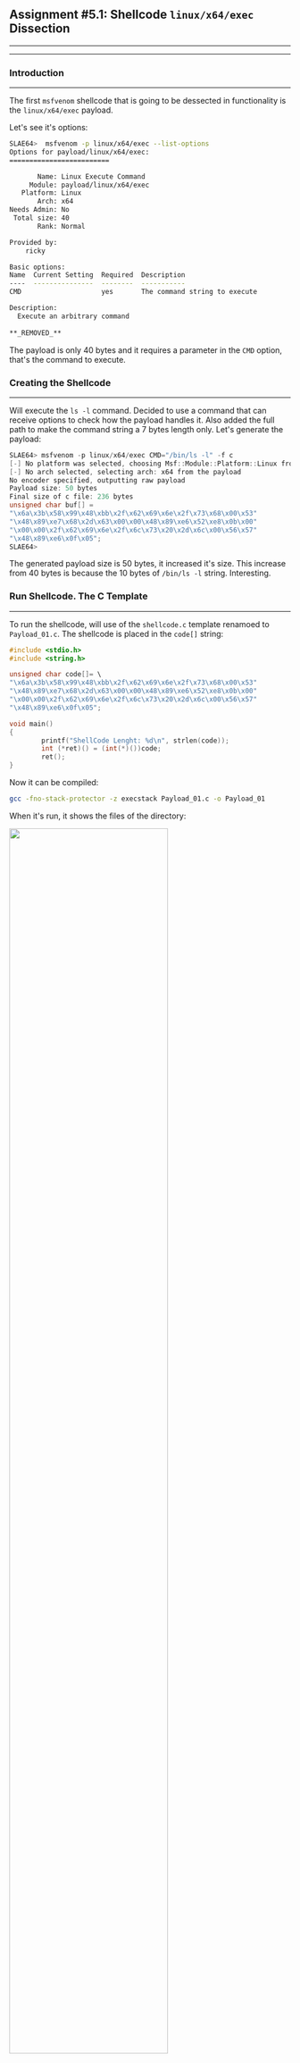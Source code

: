 ## Assignment #5.1: Shellcode `linux/x64/exec` Dissection
---
---
### Introduction
---
The first `msfvenom` shellcode that is going to be dessected in functionality is the `linux/x64/exec` payload.

Let's see it's options:
```bash
SLAE64>  msfvenom -p linux/x64/exec --list-options
Options for payload/linux/x64/exec:
=========================

       Name: Linux Execute Command
     Module: payload/linux/x64/exec
   Platform: Linux
       Arch: x64
Needs Admin: No
 Total size: 40
       Rank: Normal

Provided by:
    ricky

Basic options:
Name  Current Setting  Required  Description
----  ---------------  --------  -----------
CMD                    yes       The command string to execute

Description:
  Execute an arbitrary command
  
**_REMOVED_**
```
The payload is only 40 bytes and it requires a parameter in the `CMD` option, that's the command to execute. 

### Creating the Shellcode
---
Will execute the `ls -l` command. Decided to use a command that can receive options to check how the payload handles it. Also added the full path to make the command string a 7 bytes length only. Let's generate the payload:
```c
SLAE64> msfvenom -p linux/x64/exec CMD="/bin/ls -l" -f c
[-] No platform was selected, choosing Msf::Module::Platform::Linux from the payload
[-] No arch selected, selecting arch: x64 from the payload
No encoder specified, outputting raw payload
Payload size: 50 bytes
Final size of c file: 236 bytes
unsigned char buf[] = 
"\x6a\x3b\x58\x99\x48\xbb\x2f\x62\x69\x6e\x2f\x73\x68\x00\x53"
"\x48\x89\xe7\x68\x2d\x63\x00\x00\x48\x89\xe6\x52\xe8\x0b\x00"
"\x00\x00\x2f\x62\x69\x6e\x2f\x6c\x73\x20\x2d\x6c\x00\x56\x57"
"\x48\x89\xe6\x0f\x05";
SLAE64> 

```
The generated payload size is 50 bytes, it increased it's size. This increase from 40 bytes is because the 10 bytes of `/bin/ls -l` string. Interesting.

### Run Shellcode. The C Template
---
To run the shellcode, will use of the `shellcode.c` template renamoed to `Payload_01.c`. The shellcode is placed in the `code[]` string:
```c
#include <stdio.h>
#include <string.h>

unsigned char code[]= \
"\x6a\x3b\x58\x99\x48\xbb\x2f\x62\x69\x6e\x2f\x73\x68\x00\x53"
"\x48\x89\xe7\x68\x2d\x63\x00\x00\x48\x89\xe6\x52\xe8\x0b\x00"
"\x00\x00\x2f\x62\x69\x6e\x2f\x6c\x73\x20\x2d\x6c\x00\x56\x57"
"\x48\x89\xe6\x0f\x05";

void main()
{
        printf("ShellCode Lenght: %d\n", strlen(code));
        int (*ret)() = (int(*)())code;
        ret();
}
```
Now it can be compiled:
```bash
gcc -fno-stack-protector -z execstack Payload_01.c -o Payload_01
```
When it's run, it shows the files of the directory:

<img src="https://galminyana.github.io/img/A051_Shellcode_Run.png" width="75%" height="75%">

### `objdump`: First Approach
---
Once we get the executable, will use `objdump` to disassemble the ASM code. As `objdump` disassembles the code by sections, the one of interest is the `<code>` section. Is the one containing the shellcode:

```asm
SLAE64> objdump -M intel -D Payload_01

**_REMOVED_**

0000000000004060 <code>:
    4060:	6a 3b                	push   0x3b
    4062:	58                   	pop    rax
    4063:	99                   	cdq    
    4064:	48 bb 2f 62 69 6e 2f 	movabs rbx,0x68732f6e69622f
    406b:	73 68 00 
    406e:	53                   	push   rbx
    406f:	48 89 e7             	mov    rdi,rsp
    4072:	68 2d 63 00 00       	push   0x632d
    4077:	48 89 e6             	mov    rsi,rsp
    407a:	52                   	push   rdx
    407b:	e8 0b 00 00 00       	call   408b <code+0x2b>
    4080:	2f                   	(bad)  
    4081:	62                   	(bad)  
    4082:	69 6e 2f 6c 73 20 2d 	imul   ebp,DWORD PTR [rsi+0x2f],0x2d20736c
    4089:	6c                   	ins    BYTE PTR es:[rdi],dx
    408a:	00 56 57             	add    BYTE PTR [rsi+0x57],dl
    408d:	48 89 e6             	mov    rsi,rsp
    4090:	0f 05                	syscall 
	...

**_REMOVED_**

SLAE64> 
```
Interesting that `objdump` detects some instructions as `(bad)`. Will have to check it.

### The Fun: GDB Analysis
---
After opening the file in `gdb` and set the `set disassembly-flavor intel`, a breakpoint is placed in `*&code` address. This is where the shellcode is placed and can start debugging just from there. Once the breakpoint is `set`, the `run` comand execs the code until reaching theit. Now if `disassemble` the code will show the payload code:
```asm
SLAE64> gdb ./Payload_01
GNU gdb (Debian 8.2.1-2+b3) 8.2.1

**_REMOVED_**

Reading symbols from ./Payload_01...(no debugging symbols found)...done.
(gdb) set disassembly-flavor intel
(gdb) break *&code
Breakpoint 1 at 0x4060
(gdb) run
Starting program: /root/SLAE64/Exam/Assignment05/Payload_01 
ShellCode Lenght: 13

Breakpoint 1, 0x0000555555558060 in code ()
(gdb) disassemble 
Dump of assembler code for function code:
=> 0x0000555555558060 <+0>:	push   0x3b
   0x0000555555558062 <+2>:	pop    rax
   0x0000555555558063 <+3>:	cdq    
   0x0000555555558064 <+4>:	movabs rbx,0x68732f6e69622f          <==
   0x000055555555806e <+14>:	push   rbx
   0x000055555555806f <+15>:	mov    rdi,rsp
   0x0000555555558072 <+18>:	push   0x632d                        <==
   0x0000555555558077 <+23>:	mov    rsi,rsp
   0x000055555555807a <+26>:	push   rdx
   0x000055555555807b <+27>:	call   0x55555555808b <code+43>     
   0x0000555555558080 <+32>:	(bad)  
   0x0000555555558081 <+33>:	(bad)  
   0x0000555555558082 <+34>:	imul   ebp,DWORD PTR [rsi+0x2f],0x2d20736c
   0x0000555555558089 <+41>:	ins    BYTE PTR es:[rdi],dx
   0x000055555555808a <+42>:	add    BYTE PTR [rsi+0x57],dl
   0x000055555555808d <+45>:	mov    rsi,rsp
   0x0000555555558090 <+48>:	syscall 
   0x0000555555558092 <+50>:	add    BYTE PTR [rax],al
End of assembler dump.
(gdb) 
```
In the code, can see that some hex values are stored in registers and then in the stack. Let's convert all those hex values to get any clue of what the shellcode does. For that Python is used to convert and reverse values:
```python
>>> "68732f6e69622f".decode('hex')[::-1]
'/bin/sh'
>>> "632d".decode('hex')[::-1]
'-c'
>>> 
```
Those values from lines +4 and +18 of the code are the command that the payload uses to execute the defined `CMD` command. Still have to find where the choosen command is stored. Let's review the content of memory positions for the `(bad)` instructions. Those instructions are in positions `0x0000555555558080` and `0x0000555555558081`. Let's get the contents with `gdb`:
```asm
   0x000055555555807b <+27>:	call   0x55555555808b <code+43>
   0x0000555555558080 <+32>:	(bad)                                        <==
   0x0000555555558081 <+33>:	(bad)                                        <==
   0x0000555555558082 <+34>:	imul   ebp,DWORD PTR [rsi+0x2f],0x2d20736c   
   0x0000555555558089 <+41>:	ins    BYTE PTR es:[rdi],dx
   0x000055555555808a <+42>:	add    BYTE PTR [rsi+0x57],dl
   0x000055555555808d <+45>:	mov    rsi,rsp
   0x0000555555558090 <+48>:	syscall 
   0x0000555555558092 <+50>:	add    BYTE PTR [rax],al
End of assembler dump.
(gdb) x/xg 0x0000555555558080
0x555555558080 <code+32>:	0x20736c2f6e69622f
(gdb) x/2xg 0x0000555555558080
0x555555558080 <code+32>:	0x20736c2f6e69622f	0xe689485756006c2d
(gdb) 
```
Let's check what's this hex values `0x20736c2f6e69622f` and `0xe689485756006c2d` are:
```python
>>> "20736c2f6e69622f".decode('hex')[::-1]
'/bin/ls '
>>> "e689485756006c2d".decode('hex')[::-1]
'-l\x00VWH\x89\xe6'
>>> 
```
Here is the command `/bin/ls -l` stored in 10 bytes plus a NULL for the end of the string. Found it, it's stored in the `.text` section when the payload is created by `msfvenom`. The rest of the contents, `\x00VWH\x89\xe6` are the code instructions. With this, discovered why the mess in the code with the `(bad)` as it's for storing the command. 

> At this point we know that `/bin/sh -c` is stored in the stack, and the `/bin/ls -l` in the `.text` section in the 

Going further, a `syscall` instruction is made. Let's get which one is and what are it's parameters. Reviewing the code, the instructions at +0 and +2 assigns the `0x3b` value to RAX, the register to define the syscall number. This value is decimal 59 that stands for the `execve` syscall:
```asm
Dump of assembler code for function code:
=> 0x0000555555558060 <+0>:	push   0x3b   <==  Syscall Number
   0x0000555555558062 <+2>:	pop    rax    <==
   0x0000555555558063 <+3>:	cdq    
**_REMOVED_**
   0x0000555555558092 <+50>:	add    BYTE PTR [rax],al
End of assembler dump.
(gdb) 
```
From `execve` manpage:
```c
int  execve  (const  char  *filename,  const  char *argv [], const char *envp[]);
```
In assembly, params for this syscall are mapped to the following registers:
- RDI for `const  char  *filename`. This has to be the pointer to the `/bin/sh` command that's stored in the stack.
- RSI for `const  char *argv []`. The pointer to the address of the parameters for the command, in this case parameters are `/bin/sh` itself and `-c`.
- RDX for `const char *envp[]`. This value will be NULL (`0x0000000000000000`).

This is done in the following line codes:
```asm
(gdb) disassemble 
Dump of assembler code for function code:
**_REMOVED_**
   0x0000555555558063 <+3>:	cdq                 <== RDX <- 0x00
   0x0000555555558064 <+4>:	movabs rbx,0x68732f6e69622f
   0x000055555555806e <+14>:	push   rbx          <== Stores /bin/sh
   0x000055555555806f <+15>:	mov    rdi,rsp      <== RSP has the pointer to /bin/sh, puts it in RDI
   0x0000555555558072 <+18>:	push   0x632d
   0x0000555555558077 <+23>:	mov    rsi,rsp      <== Second parameter
**_REMOVED_**
End of assembler dump.
(gdb) 
```
At this point just something not so clear, the second parameter. Let's think about the `call` instruction on +27. How does `call` work:

1. Stores de Address of next instruction in the stack
2. Increments RSP
3. Jumps to the address

This means that once the instruction at +27 (`call 0x55555555808b <code+43>`) executes, the address of the parameters (`/bin/ls -l`) for the `execve` syscall are stored in the Stack and pointed by RSP. Hence why the instruction at +43 (`mov rsi,rsp`) is just before the `syscall`, to place the value of the adress containing the adress for the parameters:
```asm
(gdb) disassemble
**_REMOVED_**
0x000055555555807a <+26>:	push   rdx
0x000055555555807b <+27>:	call   0x55555555808b <code+43>     <== Pushes in stack the address of second parameter
0x0000555555558080 <+32>:	(bad)  
0x0000555555558081 <+33>:	(bad)  
0x0000555555558082 <+34>:	imul   ebp,DWORD PTR [rsi+0x2f],0x2d20736c
0x0000555555558089 <+41>:	ins    BYTE PTR es:[rdi],dx
0x000055555555808a <+42>:	add    BYTE PTR [rsi+0x57],dl
0x000055555555808d <+45>:	mov    rsi,rsp                      <== RSI <- Address of address containing the parameter string
0x0000555555558090 <+48>:	syscall 
**_REMOVED_^^
(gdb)
```
The call jumps to +43 (`0x55555555808b`), and there, the code does "something" to continue and finally end at +45 to execute the `mov rsi, rsp` to definitelly place the second parameter into RSI for the syscall. Here `gdb` probably is not properly disassembling, because the `call` goes to +43 while at +42 there is an `add`. 

One step more, run the code step by step and see what we can find out. Will do the following steps to get the info about register status during the execution and see if it's values are the right ones and match with the values of them just before `syscall`: 

1. Get the original value of **RSP** when the shellcode begins, and take well note of it: **0x7fffffffe758**
```asm
(gdb) disassemble 
Dump of assembler code for function code:
=> 0x0000555555558060 <+0>:	push   0x3b
**_REMOVED_** 
   0x0000555555558090 <+48>:	syscall 
   0x0000555555558092 <+50>:	add    BYTE PTR [rax],al
End of assembler dump.
(gdb) info registers rsp
rsp            0x7fffffffe758      0x7fffffffe758
(gdb) 
```
2. `stepi`'ing instructions at +0 and +2, **RAX** gets the syscall number as it's value, **`0x3b`**. This value has to be the same just before the syscall. Also at +3 **RDX** gets value **0x00** by the `cdq`.
```asm
(gdb) stepi
0x0000555555558062 in code ()
(gdb) stepi
0x0000555555558063 in code ()
(gdb) disassemble 
Dump of assembler code for function code:
   0x0000555555558060 <+0>:	push   0x3b
   0x0000555555558062 <+2>:	pop    rax
=> 0x0000555555558063 <+3>:	cdq    
**_REMOVED_**
End of assembler dump.
(gdb) info registers rax
rax            0x3b                59
(gdb) 
```
3. `stepi`'ing +4 and +14 pushes the `"/bin/sh",0x00` string in the stack. Here the original **RSP** would decrease 8 positions it's value to **`0x7fffffffe750`** (the 8 bytes pushed in the string). 
```asm
(gdb) stepi
0x000055555555806f in code ()
(gdb) disassemble 
**_REMOVED_**
   0x0000555555558064 <+4>:	movabs rbx,0x68732f6e69622f
   0x000055555555806e <+14>:	push   rbx                  <== "/bin/sh",0x00 o the stack
=> 0x000055555555806f <+15>:	mov    rdi,rsp              
**_REMOVED__*
End of assembler dump.
(gdb) info registers rsp
rsp            0x7fffffffe750      0x7fffffffe750
(gdb) x/1xg $rsp
0x7fffffffe750:	0x0068732f6e69622f
(gdb) x/s $rsp
0x7fffffffe750:	"/bin/sh"
(gdb) 
```` 
4. **RDI** register gets the address **`0x7fffffffe750`**, that is the memory position storing the `/bin/sh` command string first parameter of `execve`). The **RDI** value has to be **`0x7fffffffe750`**. Everything looks fine by now:
```asm
(gdb) disassemble 
**_REMOVED_**
   0x000055555555806e <+14>:	push   rbx
   0x000055555555806f <+15>:	mov    rdi,rsp
=> 0x0000555555558072 <+18>:	push   0x632d
**_REMOVED_**
End of assembler dump.
(gdb) info registers rsp
rsp            0x7fffffffe750      0x7fffffffe750
(gdb) info registers rdi
rdi            0x7fffffffe750      140737488349008
(gdb) x/s $rsp
0x7fffffffe750:	"/bin/sh"
(gdb) 
```
5. Next, the `-c` string as the command parameter has to be also stacked. **RSP** updates to point now to **`0x7fffffffe748`**, and the top of the stack contains the string `"-c"`:
```asm
(gdb) stepi
0x0000555555558077 in code ()
(gdb) disassemble 
Dump of assembler code for function code:
**_REMOVED_**
   0x0000555555558072 <+18>:	push   0x632d
=> 0x0000555555558077 <+23>:	mov    rsi,rsp
**_REMOVED_**
End of assembler dump.
(gdb) info registers rsp 
rsp            0x7fffffffe748      0x7fffffffe748
(gdb) x/s $rsp
0x7fffffffe748:	"-c"
(gdb) 
```
6. Next instruction, saves the value of **RSP** into **RSI**. Now **RSI** has te value **`0x7fffffffe748`**, pointing to the address of the first parameter for the command:
```asm
(gdb) stepi
0x000055555555807a in code ()
(gdb) disassemble 
**_REMOVED_**
   0x0000555555558077 <+23>:	mov    rsi,rsp
=> 0x000055555555807a <+26>:	push   rdx
**_REMOVED_**
End of assembler dump.
(gdb) info registers rsp rsi
rsp            0x7fffffffe748      0x7fffffffe748
rsi            0x7fffffffe748      140737488349000
(gdb) x/s $rsi
0x7fffffffe748:	"-c"
(gdb) 
```
7. **RDX** that contains a NULL is also `push`'ed, updating **RSP** value to **`0x7fffffffe740`**
```asm
(gdb) stepi
0x000055555555807b in code ()
(gdb) disassemble 
**_REMOVED_**
   0x000055555555807a <+26>:	push   rdx
=> 0x000055555555807b <+27>:	call   0x55555555808b <code+43>
**_REMOVED_**
End of assembler dump.
(gdb) info registers rsp
rsp            0x7fffffffe740      0x7fffffffe740
(gdb) x/xg $rsp
0x7fffffffe740:	0x0000000000000000
(gdb) 
```
8. Now go to the `call` instruction. After executes, **`0x0000555555558080`** should be stacked and **RSP** updated -8 positions, to **`0x7fffffffe738`**:
```asm
(gdb) stepi                                         <= stepi
0x000055555555808b in code ()                       <== Something strange done by gdb :-/
                                                     == But it's the address pointed by CALL
(gdb) info registers rsp 
rsp            0x7fffffffe738      0x7fffffffe738   <== RSP Updated
(gdb) x/x $rsp
0x7fffffffe738:	0x0000555555558080                  <== CALL saves the next instruction address in the stack. 
                                                     == For us is the address pointing to /bin/ls -l
(gdb) 
```
  This address **`0x0000555555558080`** stacked, is the string defined as the program to execute for the payload, that in the `execve` call would be the 3th parameter. Let's check if this address really points to the `"/bin/ls -l"` string:
  ```asm
  (gdb) x/s 0x0000555555558080
  0x555555558080 <code+32>:	"/bin/ls -l"
  (gdb)
  ```
9. Now we define a `hook-stop` to follow up the values of **RSP** and **RSI** as this last one is the register that still does not have the right value before the syscall. Now have to `stepi` blind as `gdb` does not show the instruction when `disassemble`:
```asm
(gdb) define hook-stop
Type commands for definition of "hook-stop".
End with a line saying just "end".
>info registers rsi rsp
>x/xg $rsp
>end
(gdb) stepi                                           <== Another stepi
rsi            0x7fffffffe748      140737488349000    <== Still points to '-c'
rsp            0x7fffffffe730      0x7fffffffe730     <== 64 bits been pushed in the stack updating RSP
0x7fffffffe730:	0x00007fffffffe748
0x000055555555808c in code ()
(gdb) x/s $rsi
0x7fffffffe748:	"-c"                                  <== $RDI contais '-c'
(gdb) stepi                                           <== Another stepi
rsi            0x7fffffffe748      140737488349000
rsp            0x7fffffffe728      0x7fffffffe728     <== 64 bits more been pushed in the stack updating RSP
0x7fffffffe728:	0x00007fffffffe750
0x000055555555808d in code ()
(gdb) 

```
















### GitHub Repo Files
---
The [GitHub Repo](https://github.com/galminyana/SLAE64/tree/main/Assignment05) for this assignment contains the following files:

- [Payload_01.c](https://github.com/galminyana/SLAE64/blob/main/Assignment05/Payload_01.c) : The C file cloned from `shellcode.c` to execute the `linux/x64/exec` shellcode
- [Payload_02.c](https://github.com/galminyana/SLAE64/blob/main/Assignment05/Payload_02.c) : The C file cloned from `shellcode.c` to execute the shellcode
- [Payload_03.c](https://github.com/galminyana/SLAE64/blob/main/Assignment05/Payload_03.c) : The C file cloned from `shellcode.c` to execute the shellcode

### The End
---
This pages have been created for completing the requirements of the [SecurityTube Linux Assembly Expert certification](http://www.securitytube-training.com/online-courses/x8664-assembly-and-shellcoding-on-linux/index.html).

Student ID: PA-14628
 
